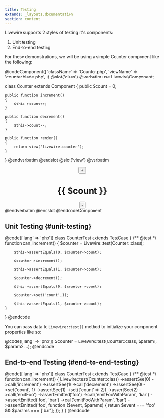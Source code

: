 ```yaml
---
title: Testing
extends: _layouts.documentation
section: content
---
```


Livewire supports 2 styles of testing it's components:
<ol class="list-inside">
    <li>Unit testing</li>
    <li>End-to-end testing</li>
</ol>

For these demonstrations, we will be using a simple Counter component like the following:

@codeComponent([
    'className' => 'Counter.php',
    'viewName' => 'counter.blade.php',
])
@slot('class')
@verbatim
use Livewire\Component;

class Counter extends Component
{
    public $count = 0;

    public function increment()
    {
        $this->count++;
    }

    public function decrement()
    {
        $this->count--;
    }

    public function render()
    {
        return view('livewire.counter');
    }
}
@endverbatim
@endslot
@slot('view')
@verbatim
<div style="text-align: center">
    <button wire:click="increment">+</button>
    <h1>{{ $count }}</h1>
    <button wire:click="decrement">-</button>
</div>
@endverbatim
@endslot
@endcodeComponent

## Unit Testing {#unit-testing}

@code(['lang' => 'php'])
class CounterTest extends TestCase
{
    /** @test */
    function can_increment()
    {
        $counter = Livewire::test(Counter::class);

        $this->assertEquals(0, $counter->count);

        $counter->increment();

        $this->assertEquals(1, $counter->count);

        $counter->decrement();

        $this->assertEquals(0, $counter->count);

        $counter->set('count',1);

        $this->assertEquals(1, $counter->count);
    }
}
@endcode

You can pass data to `Livewire::test()` method to initialize your component properties like so:

@code(['lang' => 'php'])
$counter = Livewire::test(Counter::class, $param1, $param2 ...);
@endcode

## End-to-end Testing {#end-to-end-testing}

@code(['lang' => 'php'])
class CounterTest extends TestCase
{
    /** @test */
    function can_increment()
    {
        Livewire::test(Counter::class)
            ->assertSee(0)
            ->call('increment')
            ->assertSee(1)
            ->call('decrement')
            ->assertSee(0)
            ->set('count', 1)
            ->assertSee(1)
            ->set(['count' => 2])
            ->assertSee(2)
            ->call('emitFoo')
            ->assertEmitted('foo')
            ->call('emitFooWithParam', 'bar')
            ->assertEmitted('foo', 'bar')
            ->call('emitFooWithParam', 'bar')
            ->assertEmitted('foo', function ($event, $params) {
                return $event === 'foo' && $params === ['bar'];
            });
    }
}
@endcode
